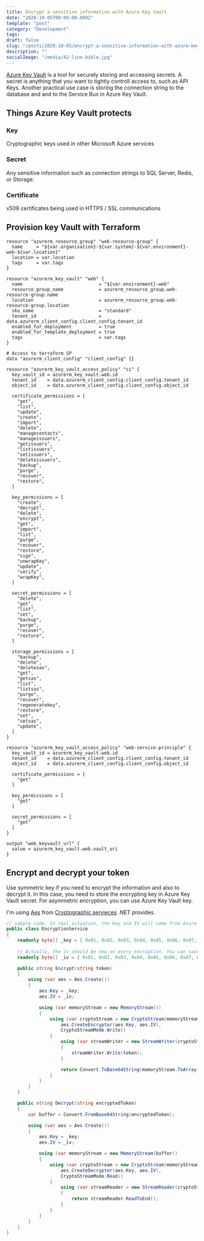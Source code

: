 ```yaml
---
title: Encrypt a sensitive information with Azure Key Vault
date: "2020-10-05T00:00:00.000Z"
template: "post"
category: "Development"
tags:
draft: false
slug: "/posts/2020-10-05/encrypt-a-sensitive-information-with-azure-key-vault/"
description: ""
socialImage: "/media/42-line-bible.jpg"
---
```

  

[Azure Key Vault](https://docs.microsoft.com/en-gb/azure/key-vault/general/basic-concepts) is a tool for securely storing and accessing secrets. A secret is anything that you want to tightly controll access to, such as API Keys. Another practical use case is storing the connection string to the database and and to the Service Bus in Azure Key Vault. 

## Things Azure Key Vault protects

### Key

Cryptographic keys used in other Microsoft Azure services

### Secret

Any sensitive information such as connection strings to SQL Server, Redis, or Storage.

### Certificate

x509 certificates being used in HTTPS / SSL communications

## Provision key Vault with Terraform

```text
resource "azurerm_resource_group" "web-resource-group" {
  name     = "${var.organisation}-${var.system}-${var.environment}-web-${var.location}"
  location = var.location
  tags     = var.tags
}

resource "azurerm_key_vault" "web" {
  name                            = "${var.environment}-web"
  resource_group_name             = azurerm_resource_group.web-resource-group.name
  location                        = azurerm_resource_group.web-resource-group.location
  sku_name                        = "standard"
  tenant_id                       = data.azurerm_client_config.client_config.tenant_id
  enabled_for_deployment          = true
  enabled_for_template_deployment = true
  tags                            = var.tags
}

# Access to terraform SP
data "azurerm_client_config" "client_config" {}

resource "azurerm_key_vault_access_policy" "ci" {
  key_vault_id = azurerm_key_vault.web.id
  tenant_id    = data.azurerm_client_config.client_config.tenant_id
  object_id    = data.azurerm_client_config.client_config.object_id

  certificate_permissions = [
    "get",
    "list",
    "update",
    "create",
    "import",
    "delete",
    "managecontacts",
    "manageissuers",
    "getissuers",
    "listissuers",
    "setissuers",
    "deleteissuers",
    "backup",
    "purge",
    "recover",
    "restore",
  ]

  key_permissions = [
    "create",
    "decrypt",
    "delete",
    "encrypt",
    "get",
    "import",
    "list",
    "purge",
    "recover",
    "restore",
    "sign",
    "unwrapKey",
    "update",
    "verify",
    "wrapKey",
  ]

  secret_permissions = [
    "delete",
    "get",
    "list",
    "set",
    "backup",
    "purge",
    "recover",
    "restore",
  ]

  storage_permissions = [
    "backup",
    "delete",
    "deletesas",
    "get",
    "getsas",
    "list",
    "listsas",
    "purge",
    "recover",
    "regeneratekey",
    "restore",
    "set",
    "setsas",
    "update",
  ]
}

resource "azurerm_key_vault_access_policy" "web-service-principle" {
  key_vault_id = azurerm_key_vault.web.id
  tenant_id    = data.azurerm_client_config.client_config.tenant_id
  object_id    = data.azurerm_client_config.client_config.object_id

  certificate_permissions = [
    "get"
  ]

  key_permissions = [
    "get"
  ]

  secret_permissions = [
    "get"
  ]
}

output "web_keyvault_url" {
  value = azurerm_key_vault.web.vault_uri
}
```

## Encrypt and decrypt your token

Use symmetric key if you need to encrypt the information and also to decrypt it. In this case, you need to store the encrypting key in Azure Key Vault secret. For asymmetric encryption, you can use Azure Key Vault key.

I'm using [Aes](https://docs.microsoft.com/en-us/dotnet/api/system.security.cryptography.aes?view=netcore-3.1) from [Cryptographic servieces](https://docs.microsoft.com/en-us/dotnet/standard/security/cryptographic-services) .NET provides. 

```csharp
// sample code. In real situation, the Key and IV will come from Azure Key Vault secrets
public class EncryptionService
{
    readonly byte[] _key = { 0x01, 0x02, 0x03, 0x04, 0x05, 0x06, 0x07, 0x08, 0x09, 0x10, 0x11, 0x12, 0x13, 0x14, 0x15, 0x16 };
    
    // Actually, the iv should be new on every encryption. You can save it as salt in the database
    readonly byte[] _iv = { 0x01, 0x02, 0x03, 0x04, 0x05, 0x06, 0x07, 0x08, 0x09, 0x10, 0x11, 0x12, 0x13, 0x14, 0x15, 0x16 };

    public string Encrypt(string token)
    {
        using (var aes = Aes.Create())
        {
            aes.Key = _key;
            aes.IV = _iv;

            using (var memoryStream = new MemoryStream())
            {
                using (var cryptoStream = new CryptoStream(memoryStream,
                    aes.CreateEncryptor(aes.Key, aes.IV),
                    CryptoStreamMode.Write))
                {
                    using (var streamWriter = new StreamWriter(cryptoStream))
                    {
                        streamWriter.Write(token);
                    }

                    return Convert.ToBase64String(memoryStream.ToArray());
                }
            }
        }
    }

    public string Decrypt(string encryptedToken)
    {
        var buffer = Convert.FromBase64String(encryptedToken);

        using (var aes = Aes.Create())
        {
            aes.Key = _key;
            aes.IV = _iv;

            using (var memoryStream = new MemoryStream(buffer))
            {
                using (var cryptoStream = new CryptoStream(memoryStream,
                    aes.CreateDecryptor(aes.Key, aes.IV),
                    CryptoStreamMode.Read))
                {
                    using (var streamReader = new StreamReader(cryptoStream))
                    {
                        return streamReader.ReadToEnd();
                    }
                }
            }
        }
    }
}

```



